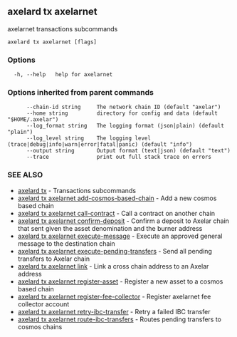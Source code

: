 ## axelard tx axelarnet

axelarnet transactions subcommands

```
axelard tx axelarnet [flags]
```

### Options

```
  -h, --help   help for axelarnet
```

### Options inherited from parent commands

```
      --chain-id string     The network chain ID (default "axelar")
      --home string         directory for config and data (default "$HOME/.axelar")
      --log_format string   The logging format (json|plain) (default "plain")
      --log_level string    The logging level (trace|debug|info|warn|error|fatal|panic) (default "info")
      --output string       Output format (text|json) (default "text")
      --trace               print out full stack trace on errors
```

### SEE ALSO

- [axelard tx](axelard_tx.md)	 - Transactions subcommands
- [axelard tx axelarnet add-cosmos-based-chain](axelard_tx_axelarnet_add-cosmos-based-chain.md)	 - Add a new cosmos based chain
- [axelard tx axelarnet call-contract](axelard_tx_axelarnet_call-contract.md)	 - Call a contract on another chain
- [axelard tx axelarnet confirm-deposit](axelard_tx_axelarnet_confirm-deposit.md)	 - Confirm a deposit to Axelar chain that sent given the asset denomination and the burner address
- [axelard tx axelarnet execute-message](axelard_tx_axelarnet_execute-message.md)	 - Execute an approved general message to the destination chain
- [axelard tx axelarnet execute-pending-transfers](axelard_tx_axelarnet_execute-pending-transfers.md)	 - Send all pending transfers to Axelar chain
- [axelard tx axelarnet link](axelard_tx_axelarnet_link.md)	 - Link a cross chain address to an Axelar address
- [axelard tx axelarnet register-asset](axelard_tx_axelarnet_register-asset.md)	 - Register a new asset to a cosmos based chain
- [axelard tx axelarnet register-fee-collector](axelard_tx_axelarnet_register-fee-collector.md)	 - Register axelarnet fee collector account
- [axelard tx axelarnet retry-ibc-transfer](axelard_tx_axelarnet_retry-ibc-transfer.md)	 - Retry a failed IBC transfer
- [axelard tx axelarnet route-ibc-transfers](axelard_tx_axelarnet_route-ibc-transfers.md)	 - Routes pending transfers to cosmos chains
